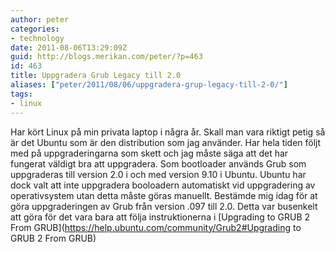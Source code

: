 ```yaml
---
author: peter
categories:
- technology
date: 2011-08-06T13:29:09Z
guid: http://blogs.merikan.com/peter/?p=463
id: 463
title: Uppgradera Grub Legacy till 2.0
aliases: ["peter/2011/08/06/uppgradera-grup-legacy-till-2-0/"]
tags:
- linux
---
```


Har kört Linux på min privata laptop i några år. Skall man vara riktigt petig så är det Ubuntu som är den distribution som jag använder. Har hela tiden följt med på uppgraderingarna som skett och jag måste säga att det har fungerat väldigt bra att uppgradera. Som bootloader används Grub som uppgraderas till version 2.0 i och med version 9.10 i Ubuntu. Ubuntu har dock valt att inte uppgradera booloadern automatiskt vid uppgradering av operativsystem utan detta måste göras manuellt. Bestämde mig idag för at göra uppgraderingen av Grub från version .097 till 2.0. Detta var busenkelt att göra för det vara bara att följa instruktionerna i [Upgrading to GRUB 2 From GRUB](https://help.ubuntu.com/community/Grub2#Upgrading to GRUB 2 From GRUB)
